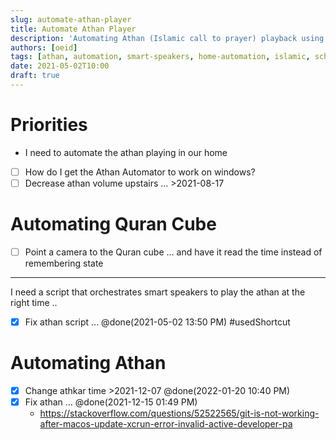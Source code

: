 ```yaml
---
slug: automate-athan-player
title: Automate Athan Player
description: 'Automating Athan (Islamic call to prayer) playback using smart speakers and home automation systems.'
authors: [oeid]
tags: [athan, automation, smart-speakers, home-automation, islamic, scheduling, development]
date: 2021-05-02T10:00
draft: true
---
```



# Priorities
  - I need to automate the athan playing in our home

  
* [ ] How do I get the Athan Automator to work on windows?
* [ ] Decrease athan volume upstairs ... >2021-08-17 

# Automating Quran Cube

* [ ] Point a camera to the Quran cube ... and have it read the time instead of remembering state


-----

I need a script that orchestrates smart speakers to play the athan at the right time ..

- [x] Fix athan script ... @done(2021-05-02 13:50 PM) #usedShortcut 



# Automating Athan
* [x] Change athkar time >2021-12-07  @done(2022-01-20 10:40 PM)
* [x] Fix athan ... @done(2021-12-15 01:49 PM)
	* https://stackoverflow.com/questions/52522565/git-is-not-working-after-macos-update-xcrun-error-invalid-active-developer-pa
